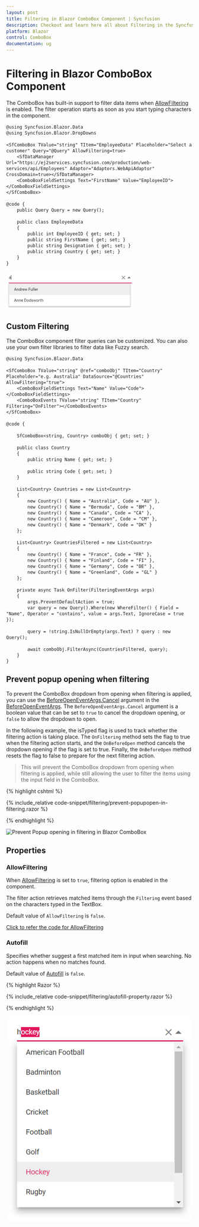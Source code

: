 ```yaml
---
layout: post
title: Filtering in Blazor ComboBox Component | Syncfusion
description: Checkout and learn here all about Filtering in the Syncfusion Blazor ComboBox component and much more.
platform: Blazor
control: ComboBox
documentation: ug
---
```


# Filtering in Blazor ComboBox Component

The ComboBox has built-in support to filter data items when [AllowFiltering](https://help.syncfusion.com/cr/blazor/Syncfusion.Blazor.DropDowns.SfComboBox-2.html) is enabled. The filter operation starts as soon as you start typing characters in the component.

```cshtml
@using Syncfusion.Blazor.Data
@using Syncfusion.Blazor.DropDowns

<SfComboBox TValue="string" TItem="EmployeeData" Placeholder="Select a customer" Query="@Query" AllowFiltering=true>
    <SfDataManager Url="https://ej2services.syncfusion.com/production/web-services/api/Employees" Adaptor="Adaptors.WebApiAdaptor" CrossDomain=true></SfDataManager>
    <ComboBoxFieldSettings Text="FirstName" Value="EmployeeID"></ComboBoxFieldSettings>
</SfComboBox>

@code {
    public Query Query = new Query();

    public class EmployeeData
    {
        public int EmployeeID { get; set; }
        public string FirstName { get; set; }
        public string Designation { get; set; }
        public string Country { get; set; }
    }
}
```


![Filtering in Blazor ComboBox](./images/blazor-combobox-filtering.png)

## Custom Filtering

The ComboBox component filter queries can be customized. You can also use your own filter libraries to filter data like Fuzzy search.

```cshtml
@using Syncfusion.Blazor.Data

<SfComboBox TValue="string" @ref="comboObj" TItem="Country" Placeholder="e.g. Australia" DataSource="@Countries" AllowFiltering="true">
    <ComboBoxFieldSettings Text="Name" Value="Code"></ComboBoxFieldSettings>
    <ComboBoxEvents TValue="string" TItem="Country" Filtering="OnFilter"></ComboBoxEvents>
</SfComboBox>

@code {

    SfComboBox<string, Country> comboObj { get; set; }

    public class Country
    {
        public string Name { get; set; }

        public string Code { get; set; }
    }

    List<Country> Countries = new List<Country>
    {
        new Country() { Name = "Australia", Code = "AU" },
        new Country() { Name = "Bermuda", Code = "BM" },
        new Country() { Name = "Canada", Code = "CA" },
        new Country() { Name = "Cameroon", Code = "CM" },
        new Country() { Name = "Denmark", Code = "DK" }
    };

    List<Country> CountriesFiltered = new List<Country>
    {
        new Country() { Name = "France", Code = "FR" },
        new Country() { Name = "Finland", Code = "FI" },
        new Country() { Name = "Germany", Code = "DE" },
        new Country() { Name = "Greenland", Code = "GL" }
    };

    private async Task OnFilter(FilteringEventArgs args)
    {
        args.PreventDefaultAction = true;
        var query = new Query().Where(new WhereFilter() { Field = "Name", Operator = "contains", value = args.Text, IgnoreCase = true });

        query = !string.IsNullOrEmpty(args.Text) ? query : new Query();

        await comboObj.FilterAsync(CountriesFiltered, query);
    }
}
```

## Prevent popup opening when filtering

To prevent the ComboBox dropdown from opening when filtering is applied, you can use the [BeforeOpenEventArgs.Cancel](https://help.syncfusion.com/cr/blazor/Syncfusion.Blazor.DropDowns.BeforeOpenEventArgs.html#Syncfusion_Blazor_DropDowns_BeforeOpenEventArgs_Cancel) argument in the [BeforeOpenEventArgs](https://help.syncfusion.com/cr/blazor/Syncfusion.Blazor.DropDowns.BeforeOpenEventArgs.html). The `BeforeOpenEventArgs.Cancel` argument is a boolean value that can be set to `true` to cancel the dropdown opening, or `false` to allow the dropdown to open.

In the following example, the isTyped flag is used to track whether the filtering action is taking place. The `OnFiltering` method sets the flag to true when the filtering action starts, and the `OnBeforeOpen` method cancels the dropdown opening if the flag is set to true. Finally, the `OnBeforeOpen` method resets the flag to false to prepare for the next filtering action.

> This will prevent the ComboBox dropdown from opening when filtering is applied, while still allowing the user to filter the items using the input field in the ComboBox.

{% highlight cshtml %}

{% include_relative code-snippet/filtering/prevent-popupopen-in-filtering.razor %}

{% endhighlight %}

![Prevent Popup opening in filtering in Blazor ComboBox](./images/filtering/)

## Properties

### AllowFiltering   

When [AllowFiltering](https://help.syncfusion.com/cr/blazor/Syncfusion.Blazor.DropDowns.SfComboBox-2.html) is set to `true`, filtering option is enabled in the component.

The filter action retrieves matched items through the `Filtering` event based on the characters typed in the TextBox.

Default value of `AllowFiltering` is `false`.

[Click to refer the code for AllowFiltering](https://blazor.syncfusion.com/documentation/combobox/filtering)

### Autofill

Specifies whether suggest a first matched item in input when searching. No action happens when no matches found.

Default value of [Autofill](https://help.syncfusion.com/cr/blazor/Syncfusion.Blazor.DropDowns.SfComboBox-2.html#Syncfusion_Blazor_DropDowns_SfComboBox_2_Autofill) is `false`.

{% highlight Razor %}

{% include_relative code-snippet/filtering/autofill-property.razor %}

{% endhighlight %} 

![Blazor ComboBox with Autofill property](./images/filtering/blazor_combobox_with-autofill-property.png)